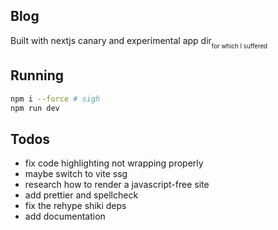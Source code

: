 ## Blog
Built with nextjs canary and experimental app dir<sub><sub>for which I suffered</sub></sub>

## Running

```bash
npm i --force # sigh
npm run dev
```

## Todos
- fix code highlighting not wrapping properly
- maybe switch to vite ssg
- research how to render a javascript-free site
- add prettier and spellcheck
- fix the rehype shiki deps
- add documentation
